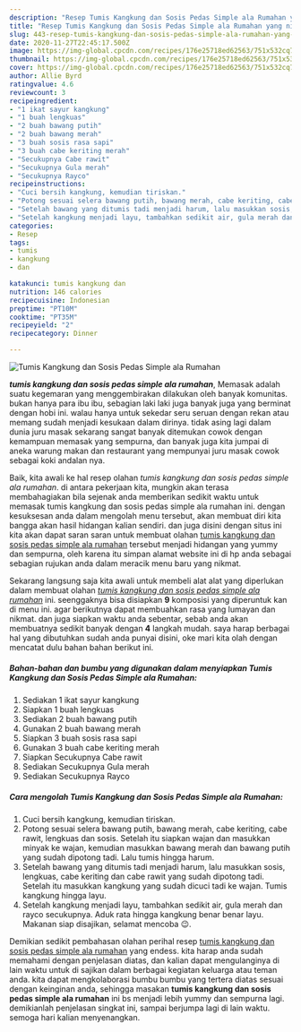 ```yaml
---
description: "Resep Tumis Kangkung dan Sosis Pedas Simple ala Rumahan yang nikmat"
title: "Resep Tumis Kangkung dan Sosis Pedas Simple ala Rumahan yang nikmat"
slug: 443-resep-tumis-kangkung-dan-sosis-pedas-simple-ala-rumahan-yang-nikmat
date: 2020-11-27T22:45:17.500Z
image: https://img-global.cpcdn.com/recipes/176e25718ed62563/751x532cq70/tumis-kangkung-dan-sosis-pedas-simple-ala-rumahan-foto-resep-utama.jpg
thumbnail: https://img-global.cpcdn.com/recipes/176e25718ed62563/751x532cq70/tumis-kangkung-dan-sosis-pedas-simple-ala-rumahan-foto-resep-utama.jpg
cover: https://img-global.cpcdn.com/recipes/176e25718ed62563/751x532cq70/tumis-kangkung-dan-sosis-pedas-simple-ala-rumahan-foto-resep-utama.jpg
author: Allie Byrd
ratingvalue: 4.6
reviewcount: 3
recipeingredient:
- "1 ikat sayur kangkung"
- "1 buah lengkuas"
- "2 buah bawang putih"
- "2 buah bawang merah"
- "3 buah sosis rasa sapi"
- "3 buah cabe keriting merah"
- "Secukupnya Cabe rawit"
- "Secukupnya Gula merah"
- "Secukupnya Rayco"
recipeinstructions:
- "Cuci bersih kangkung, kemudian tiriskan."
- "Potong sesuai selera bawang putih, bawang merah, cabe keriting, cabe rawit, lengkuas dan sosis. Setelah itu siapkan wajan dan masukkan minyak ke wajan, kemudian masukkan bawang merah dan bawang putih yang sudah dipotong tadi. Lalu tumis hingga harum."
- "Setelah bawang yang ditumis tadi menjadi harum, lalu masukkan sosis, lengkuas, cabe keriting dan cabe rawit yang sudah dipotong tadi. Setelah itu masukkan kangkung yang sudah dicuci tadi ke wajan. Tumis kangkung hingga layu."
- "Setelah kangkung menjadi layu, tambahkan sedikit air, gula merah dan rayco secukupnya. Aduk rata hingga kangkung benar benar layu. Makanan siap disajikan, selamat mencoba 😉."
categories:
- Resep
tags:
- tumis
- kangkung
- dan

katakunci: tumis kangkung dan 
nutrition: 146 calories
recipecuisine: Indonesian
preptime: "PT10M"
cooktime: "PT35M"
recipeyield: "2"
recipecategory: Dinner

---
```



![Tumis Kangkung dan Sosis Pedas Simple ala Rumahan](https://img-global.cpcdn.com/recipes/176e25718ed62563/751x532cq70/tumis-kangkung-dan-sosis-pedas-simple-ala-rumahan-foto-resep-utama.jpg)

<b><i>tumis kangkung dan sosis pedas simple ala rumahan</i></b>, Memasak adalah suatu kegemaran yang menggembirakan dilakukan oleh banyak komunitas. bukan hanya para ibu ibu, sebagian laki laki juga banyak juga yang berminat dengan hobi ini. walau hanya untuk sekedar seru seruan dengan rekan atau memang sudah menjadi kesukaan dalam dirinya. tidak asing lagi dalam dunia juru masak sekarang sangat banyak ditemukan cowok dengan kemampuan memasak yang sempurna, dan banyak juga kita jumpai di aneka warung makan dan restaurant yang mempunyai juru masak cowok sebagai koki andalan nya.



Baik, kita awali ke hal resep olahan <i>tumis kangkung dan sosis pedas simple ala rumahan</i>. di antara pekerjaan kita, mungkin akan terasa membahagiakan bila sejenak anda memberikan sedikit waktu untuk memasak tumis kangkung dan sosis pedas simple ala rumahan ini. dengan kesuksesan anda dalam mengolah menu tersebut, akan membuat diri kita bangga akan hasil hidangan kalian sendiri. dan juga disini dengan situs ini kita akan dapat saran saran untuk membuat olahan <u>tumis kangkung dan sosis pedas simple ala rumahan</u> tersebut menjadi hidangan yang yummy dan sempurna, oleh karena itu simpan alamat website ini di hp anda sebagai sebagian rujukan anda dalam meracik menu baru yang nikmat.


Sekarang langsung saja kita awali untuk membeli alat alat yang diperlukan dalam membuat olahan <u><i>tumis kangkung dan sosis pedas simple ala rumahan</i></u> ini. seenggaknya bisa disiapkan <b>9</b> komposisi yang diperuntuk kan di menu ini. agar berikutnya dapat membuahkan rasa yang lumayan dan nikmat. dan juga siapkan waktu anda sebentar, sebab anda akan membuatnya sedikit banyak dengan <b>4</b> langkah mudah. saya harap berbagai hal yang dibutuhkan sudah anda punyai disini, oke mari kita olah dengan mencatat dulu bahan bahan berikut ini.

<!--inarticleads1-->

##### Bahan-bahan dan bumbu yang digunakan dalam menyiapkan Tumis Kangkung dan Sosis Pedas Simple ala Rumahan:

1. Sediakan 1 ikat sayur kangkung
1. Siapkan 1 buah lengkuas
1. Sediakan 2 buah bawang putih
1. Gunakan 2 buah bawang merah
1. Siapkan 3 buah sosis rasa sapi
1. Gunakan 3 buah cabe keriting merah
1. Siapkan Secukupnya Cabe rawit
1. Sediakan Secukupnya Gula merah
1. Sediakan Secukupnya Rayco




<!--inarticleads2-->

##### Cara mengolah Tumis Kangkung dan Sosis Pedas Simple ala Rumahan:

1. Cuci bersih kangkung, kemudian tiriskan.
1. Potong sesuai selera bawang putih, bawang merah, cabe keriting, cabe rawit, lengkuas dan sosis. Setelah itu siapkan wajan dan masukkan minyak ke wajan, kemudian masukkan bawang merah dan bawang putih yang sudah dipotong tadi. Lalu tumis hingga harum.
1. Setelah bawang yang ditumis tadi menjadi harum, lalu masukkan sosis, lengkuas, cabe keriting dan cabe rawit yang sudah dipotong tadi. Setelah itu masukkan kangkung yang sudah dicuci tadi ke wajan. Tumis kangkung hingga layu.
1. Setelah kangkung menjadi layu, tambahkan sedikit air, gula merah dan rayco secukupnya. Aduk rata hingga kangkung benar benar layu. Makanan siap disajikan, selamat mencoba 😉.




Demikian sedikit pembahasan olahan perihal resep <u>tumis kangkung dan sosis pedas simple ala rumahan</u> yang endess. kita harap anda sudah memahami dengan penjelasan diatas, dan kalian dapat mengulanginya di lain waktu untuk di sajikan dalam berbagai kegiatan keluarga atau teman anda. kita dapat mengkolaborasi bumbu bumbu yang tertera diatas sesuai dengan keinginan anda, sehingga masakan <b>tumis kangkung dan sosis pedas simple ala rumahan</b> ini bs menjadi lebih yummy dan sempurna lagi. demikianlah penjelasan singkat ini, sampai berjumpa lagi di lain waktu. semoga hari kalian menyenangkan.
